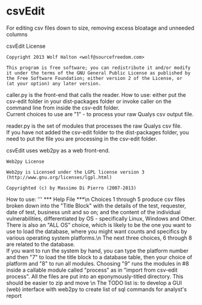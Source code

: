 csvEdit
========

For editing csv files down to size, removing excess bloatage and unneeded columns

csvEdit License

	Copyright 2013 Wolf Halton <wolf@sourcefreedom.com>
  
	This program is free software; you can redistribute it and/or modify
	it under the terms of the GNU General Public License as published by
	the Free Software Foundation; either version 2 of the License, or
	(at your option) any later version.

caller.py is the front-end that calls the reader.
    How to use: either put the csv-edit folder in your dist-packages folder 
    or invoke caller on the command line from inside the csv-edit folder.  
    Current choices to use are "1" - to process your raw Qualys csv output file.

reader.py is the set of modules that processes the raw Qualys csv file.  
    If you have not added the csv-edit folder to the dist-packages folder, 
    you need to put the file you are processing in the csv-edit folder.

csvEdit uses web2py as a web front-end.  
	
	Web2py License
	
	Web2py is Licensed under the LGPL license version 3 
	(http://www.gnu.org/licenses/lgpl.html)

	Copyrighted (c) by Massimo Di Pierro (2007-2013)
    
How to use: 
    '''                *** Help File ***\n
	Choices 1 through 5 produce csv files broken down into the "Title 
	Block" with the details of the test, requester, date of test, 
	business unit and so on; and the content of the individual 
	vulnerabilities, differentiated by OS - specifically Linux, Windows 
	and Other.  There is also an "ALL OS" choice, which is likely to be 
	the one you want to use to load the database, where you might want 
	counts and specifics by various operating system platforms.\n
	The next three choices, 6 through 8 are related to the database.  
	If you want to run the system by hand, you can type the platform 
	number and then "7" to load the title block to a database table, 
	then your choice of platform and "8" to run all modules.  Choosing 
	"9" runs the modules in #8 inside a callable module called "process"
	as in "import from csv-edit process".
	All the files are put into an eponymously-titled directory.  This 
	should be easier to zip and move
	\n
	The TODO list is:
		to develop a GUI (web) interface with web2py
		to create list of sql commands for analyst's report
